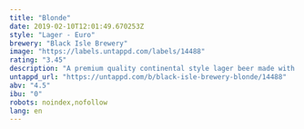 ```yaml
---
title: "Blonde"
date: 2019-02-10T12:01:49.670253Z
style: "Lager - Euro"
brewery: "Black Isle Brewery"
image: "https://labels.untappd.com/labels/14488"
rating: "3.45"
description: "A premium quality continental style lager beer made with Hersbrucker and Hallertau hops. Pale yellow, with a light biscuit palate and a fresh grassy aroma."
untappd_url: "https://untappd.com/b/black-isle-brewery-blonde/14488"
abv: "4.5"
ibu: "0"
robots: noindex,nofollow
lang: en
---
```

